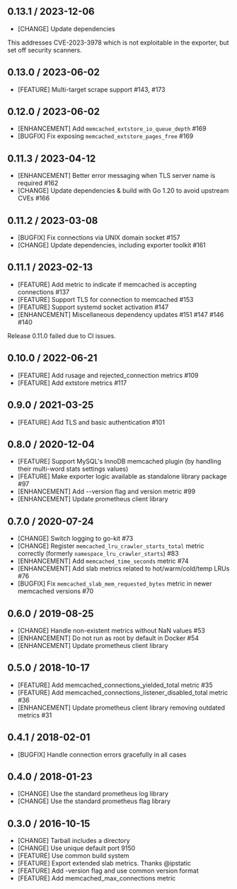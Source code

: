## 0.13.1 / 2023-12-06

* [CHANGE] Update dependencies

This addresses CVE-2023-3978 which is not exploitable in the exporter, but set off security scanners.

## 0.13.0 / 2023-06-02

* [FEATURE] Multi-target scrape support #143, #173

## 0.12.0 / 2023-06-02

* [ENHANCEMENT] Add `memcached_extstore_io_queue_depth` #169
* [BUGFIX] Fix exposing `memcached_extstore_pages_free` #169

## 0.11.3 / 2023-04-12

* [ENHANCEMENT] Better error messaging when TLS server name is required #162
* [CHANGE] Update dependencies & build with Go 1.20 to avoid upstream CVEs #166

## 0.11.2 / 2023-03-08

* [BUGFIX] Fix connections via UNIX domain socket #157
* [CHANGE] Update dependencies, including exporter toolkit #161

## 0.11.1 / 2023-02-13

* [FEATURE] Add metric to indicate if memcached is accepting connections #137
* [FEATURE] Support TLS for connection to memcached #153
* [FEATURE] Support systemd socket activation #147
* [ENHANCEMENT] Miscellaneous dependency updates #151 #147 #146 #140

Release 0.11.0 failed due to CI issues.

## 0.10.0 / 2022-06-21

* [FEATURE] Add rusage and rejected_connection metrics #109
* [FEATURE] Add extstore metrics #117

## 0.9.0 / 2021-03-25

* [FEATURE] Add TLS and basic authentication #101

## 0.8.0 / 2020-12-04

* [FEATURE] Support MySQL's InnoDB memcached plugin (by handling their multi-word stats settings values)
* [FEATURE] Make exporter logic available as standalone library package #97
* [ENHANCEMENT] Add --version flag and version metric #99
* [ENHANCEMENT] Update prometheus client library

## 0.7.0 / 2020-07-24

* [CHANGE] Switch logging to go-kit #73
* [CHANGE] Register `memcached_lru_crawler_starts_total` metric correctly (formerly `namespace_lru_crawler_starts`) #83
* [ENHANCEMENT] Add `memcached_time_seconds` metric #74
* [ENHANCEMENT] Add slab metrics related to hot/warm/cold/temp LRUs #76
* [BUGFIX] Fix `memcached_slab_mem_requested_bytes` metric in newer memcached versions #70

## 0.6.0 / 2019-08-25

* [CHANGE] Handle non-existent metrics without NaN values #53
* [ENHANCEMENT] Do not run as root by default in Docker #54
* [ENHANCEMENT] Update prometheus client library

## 0.5.0 / 2018-10-17

* [FEATURE] Add memcached_connections_yielded_total metric #35
* [FEATURE] Add memcached_connections_listener_disabled_total metric #36
* [ENHANCEMENT] Update prometheus client library removing outdated metrics #31

## 0.4.1 / 2018-02-01

* [BUGFIX] Handle connection errors gracefully in all cases

## 0.4.0 / 2018-01-23

* [CHANGE] Use the standard prometheus log library
* [CHANGE] Use the standard prometheus flag library

## 0.3.0 / 2016-10-15

* [CHANGE] Tarball includes a directory
* [CHANGE] Use unique default port 9150
* [FEATURE] Use common build system
* [FEATURE] Export extended slab metrics. Thanks @ipstatic
* [FEATURE] Add -version flag and use common version format
* [FEATURE] Add memcached_max_connections metric
